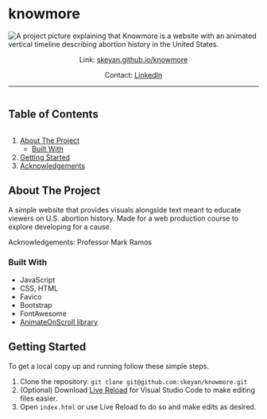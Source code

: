 # knowmore

![A project picture explaining that Knowmore is a website with an animated vertical timeline describing abortion history in the United States.
](https://github.com/skeyan/knowmore/assets/43856300/4e0abd17-2ec2-4cf1-87bb-7faa5d0a615a)

<div align="center">
  Link: <a href="https://skeyan.github.io/knowmore/" target="_blank">skeyan.github.io/knowmore</a>
  
  Contact: <a href="https://www.linkedin.com/in/sk-evayan/" target="_blank">LinkedIn</a>
</div>

---
<!-- TABLE OF CONTENTS -->
<h2 style="display: inline-block">Table of Contents</h2>
<ol>
  <li>
    <a href="#about-the-project">About The Project</a>
    <ul>
      <li><a href="#built-with">Built With</a></li>
    </ul>
  </li>
  <li><a href="#getting-started">Getting Started</a></li>
  <li><a href="#acknowledgements">Acknowledgements</a></li>
</ol>


<!-- ABOUT THE PROJECT -->
## About The Project
A simple website that provides visuals alongside text meant to educate viewers on U.S. abortion history.
Made for a web production course to explore developing for a cause.

Acknowledgements: Professor Mark Ramos

### Built With
* JavaScript
* CSS, HTML
* Favico
* Bootstrap
* FontAwesome
* [AnimateOnScroll library](https://michalsnik.github.io/aos/)


<!-- GETTING STARTED -->
## Getting Started

To get a local copy up and running follow these simple steps.

1. Clone the repository: `git clone git@github.com:skeyan/knowmore.git`
2. (Optional) Download [Live Reload](https://marketplace.visualstudio.com/items?itemName=ritwickdey.LiveServer) for Visual Studio Code to make editing files easier.
3. Open `index.html` or use Live Reload to do so and make edits as desired.
